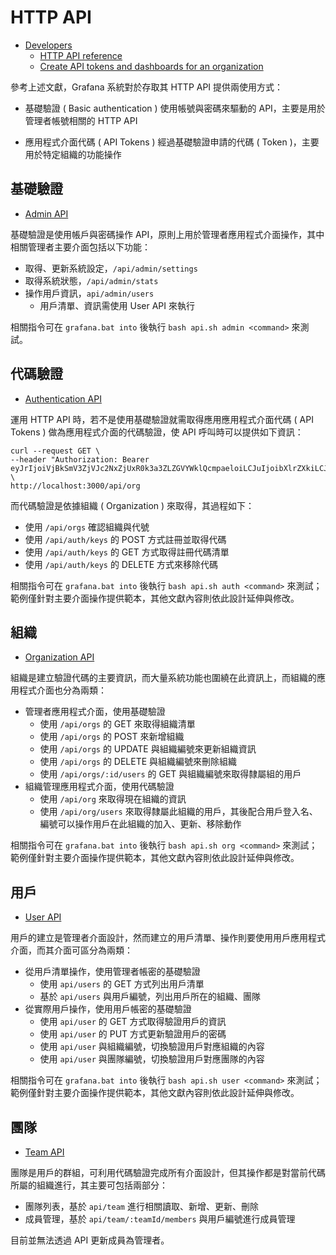 # HTTP API

+ [Developers](https://grafana.com/docs/grafana/latest/developers/)
    - [HTTP API reference](https://grafana.com/docs/grafana/latest/developers/http_api/)
    - [Create API tokens and dashboards for an organization](https://grafana.com/docs/grafana/latest/developers/http_api/create-api-tokens-for-org/)

參考上述文獻，Grafana 系統對於存取其 HTTP API 提供兩使用方式：

+ 基礎驗證 ( Basic authentication )
使用帳號與密碼來驅動的 API，主要是用於管理者帳號相關的 HTTP API

+ 應用程式介面代碼 ( API Tokens )
經過基礎驗證申請的代碼 ( Token )，主要用於特定組織的功能操作


## 基礎驗證

+ [Admin API](https://grafana.com/docs/grafana/latest/developers/http_api/admin)

基礎驗證是使用帳戶與密碼操作 API，原則上用於管理者應用程式介面操作，其中相關管理者主要介面包括以下功能：

+ 取得、更新系統設定，```/api/admin/settings```
+ 取得系統狀態，```/api/admin/stats```
+ 操作用戶資訊，```api/admin/users```
    - 用戶清單、資訊需使用 User API 來執行

相關指令可在 ```grafana.bat into``` 後執行 ```bash api.sh admin <command>``` 來測試。

## 代碼驗證

+ [Authentication API](https://grafana.com/docs/grafana/latest/developers/http_api/auth/)

運用 HTTP API 時，若不是使用基礎驗證就需取得應用應用程式介面代碼 ( API Tokens ) 做為應用程式介面的代碼驗證，使 API 呼叫時可以提供如下資訊：

```
curl --request GET \
--header "Authorization: Bearer eyJrIjoiVjBkSmV3ZjVJc2NxZjUxR0k3a3ZLZGVYWklQcmpaeloiLCJuIjoibXlrZXkiLCJpZCI6MX0=" \
http://localhost:3000/api/org
```

而代碼驗證是依據組織 ( Organization ) 來取得，其過程如下：

+ 使用 ```/api/orgs``` 確認組織與代號
+ 使用 ```/api/auth/keys``` 的 POST 方式註冊並取得代碼
+ 使用 ```/api/auth/keys``` 的 GET 方式取得註冊代碼清單
+ 使用 ```/api/auth/keys``` 的 DELETE 方式來移除代碼

相關指令可在 ```grafana.bat into``` 後執行 ```bash api.sh auth <command>``` 來測試；範例僅針對主要介面操作提供範本，其他文獻內容則依此設計延伸與修改。

## 組織

+ [Organization API](https://grafana.com/docs/grafana/latest/developers/http_api/org/)

組織是建立驗證代碼的主要資訊，而大量系統功能也圍繞在此資訊上，而組織的應用程式介面也分為兩類：

+ 管理者應用程式介面，使用基礎驗證
    - 使用 ```/api/orgs``` 的 GET 來取得組織清單
    - 使用 ```/api/orgs``` 的 POST 來新增組織
    - 使用 ```/api/orgs``` 的 UPDATE 與組織編號來更新組織資訊
    - 使用 ```/api/orgs``` 的 DELETE 與組織編號來刪除組織
    - 使用 ```/api/orgs/:id/users``` 的 GET 與組織編號來取得隸屬組的用戶
+ 組織管理應用程式介面，使用代碼驗證
    - 使用 ```/api/org``` 來取得現在組織的資訊
    - 使用 ```/api/org/users``` 來取得隸屬此組織的用戶，其後配合用戶登入名、編號可以操作用戶在此組織的加入、更新、移除動作

相關指令可在 ```grafana.bat into``` 後執行 ```bash api.sh org <command>``` 來測試；範例僅針對主要介面操作提供範本，其他文獻內容則依此設計延伸與修改。

## 用戶

+ [User API](https://grafana.com/docs/grafana/latest/developers/http_api/user/)

用戶的建立是管理者介面設計，然而建立的用戶清單、操作則要使用用戶應用程式介面，而其介面可區分為兩類：

+ 從用戶清單操作，使用管理者帳密的基礎驗證
    - 使用 ```api/users``` 的 GET 方式列出用戶清單
    - 基於 ```api/users``` 與用戶編號，列出用戶所在的組織、團隊
+ 從實際用戶操作，使用用戶帳密的基礎驗證
    - 使用 ```api/user``` 的 GET 方式取得驗證用戶的資訊
    - 使用 ```api/user``` 的 PUT 方式更新驗證用戶的密碼
    - 使用 ```api/user``` 與組織編號，切換驗證用戶對應組織的內容
    - 使用 ```api/user``` 與團隊編號，切換驗證用戶對應團隊的內容

相關指令可在 ```grafana.bat into``` 後執行 ```bash api.sh user <command>``` 來測試；範例僅針對主要介面操作提供範本，其他文獻內容則依此設計延伸與修改。

## 團隊

+ [Team API](https://grafana.com/docs/grafana/latest/developers/http_api/team/)

團隊是用戶的群組，可利用代碼驗證完成所有介面設計，但其操作都是對當前代碼所屬的組織進行，其主要可包括兩部分：

+ 團隊列表，基於 ```api/team``` 進行相關讀取、新增、更新、刪除
+ 成員管理，基於 ```api/team/:teamId/members``` 與用戶編號進行成員管理

目前並無法透過 API 更新成員為管理者。
